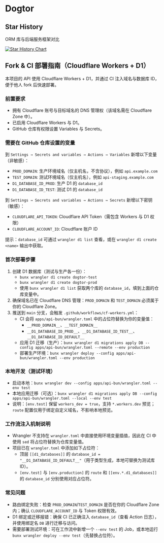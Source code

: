 # Dogtor

## Star History

ORM 库与后端服务框架对比

[![Star History Chart](https://api.star-history.com/svg?repos=drizzle-team/drizzle-orm,prisma/prisma,honojs/hono,elysiajs/elysia&type=date&legend=top-left)](https://www.star-history.com/#drizzle-team/drizzle-orm&prisma/prisma&honojs/hono&elysiajs/elysia&type=date&legend=top-left)

## Fork & CI 部署指南（Cloudflare Workers + D1）

本项目的 API 使用 Cloudflare Workers + D1，并通过 CI 注入域名与数据库 ID，便于他人 fork 后快速部署。

### 前置要求
- 拥有 Cloudflare 账号与目标域名的 DNS 管理权（该域名需在 Cloudflare Zone 中）。
- 已启用 Cloudflare Workers 与 D1。
- GitHub 仓库有权限设置 Variables 与 Secrets。

### 需要在 GitHub 仓库设置的变量
到 `Settings → Secrets and variables → Actions → Variables` 新增以下变量（非敏感）：
- `PROD_DOMAIN`: 生产环境域名（仅主机名，不含协议），例如 `api.example.com`
- `TEST_DOMAIN`: 测试环境域名（仅主机名），例如 `api-staging.example.com`
- `D1_DATABASE_ID_PROD`: 生产 D1 的 `database_id`
- `D1_DATABASE_ID_TEST`: 测试 D1 的 `database_id`

到 `Settings → Secrets and variables → Actions → Secrets` 新增以下密钥（敏感）：
- `CLOUDFLARE_API_TOKEN`: Cloudflare API Token（需包含 Workers 与 D1 权限）
- `CLOUDFLARE_ACCOUNT_ID`: Cloudflare 账户 ID

提示：`database_id` 可通过 `wrangler d1 list` 查看，或在 `wrangler d1 create <name>` 输出中获取。

### 首次部署步骤
1. 创建 D1 数据库（测试与生产各一份）：
   - `bunx wrangler d1 create dogtor-test`
   - `bunx wrangler d1 create dogtor-prod`
   - 使用 `bunx wrangler d1 list` 获取两个库的 `database_id`，填到上面的仓库变量中。
2. 确保域名已在 Cloudflare DNS 管理：`PROD_DOMAIN` 和 `TEST_DOMAIN` 必须属于你的 Cloudflare Zone。
3. 推送到 `main` 分支，会触发 `.github/workflows/cf-workers.yml`：
   - CI 会将 `apps/api-bun/wrangler.toml` 中的占位符替换为你的变量值：
     - `__PROD_DOMAIN__`、`__TEST_DOMAIN__`
     - `__D1_DATABASE_ID_PROD__`、`__D1_DATABASE_ID_TEST__`、`__D1_DATABASE_ID_DEFAULT__`
   - 应用 D1 迁移（生产）：`bunx wrangler d1 migrations apply DB --config apps/api-bun/wrangler.toml --remote --env production`
   - 部署生产环境：`bunx wrangler deploy --config apps/api-bun/wrangler.toml --env production`

### 本地开发（测试环境）
- 启动本地：`bunx wrangler dev --config apps/api-bun/wrangler.toml --env test`
- 本地应用迁移（可选）：`bunx wrangler d1 migrations apply DB --config apps/api-bun/wrangler.toml --local --env test`
- 说明：`[env.test]` 保留 `workers_dev = true`，支持 `*.workers.dev` 预览；`route` 配置仅用于绑定自定义域名，不影响本地预览。

### 工作流注入机制说明
- Wrangler 不支持在 `wrangler.toml` 中直接使用环境变量插值，因此在 CI 中使用 `sed` 将占位符替换为仓库变量值。
- 项目已在 `wrangler.toml` 中添加如下占位符：
  - 顶层 `[[d1_databases]]` 的 `database_id = "__D1_DATABASE_ID_DEFAULT__"`（用于类型生成，本地可替换为测试库 ID）。
  - `[env.test]` 与 `[env.production]` 的 `route` 和 `[[env.*.d1_databases]]` 的 `database_id` 分别使用对应占位符。

### 常见问题
- 路由绑定失败：检查 `PROD_DOMAIN`/`TEST_DOMAIN` 是否在你的 Cloudflare Zone 内；确认 `CLOUDFLARE_ACCOUNT_ID` 与 Token 权限有效。
- D1 绑定或迁移报错：确保 CI 已正确注入 `database_id`（查看 Action 日志），并使用绑定名 `DB` 进行迁移与访问。
- 需要部署测试环境：可在工作流中新增一个 `--env test` 的 Job，或本地运行 `bunx wrangler deploy --env test`（先替换占位符）。